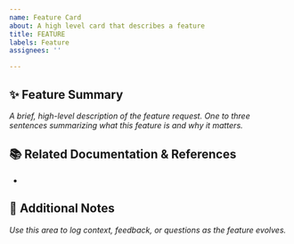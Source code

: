 ```yaml
---
name: Feature Card
about: A high level card that describes a feature
title: FEATURE
labels: Feature
assignees: ''

---
```


## ✨ Feature Summary

_A brief, high-level description of the feature request. One to three sentences summarizing what this feature is and why it matters._

## 📚 Related Documentation & References

-

## 🧵 Additional Notes

_Use this area to log context, feedback, or questions as the feature evolves._
